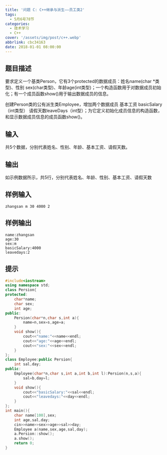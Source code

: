 ```yaml
---
title: '问题 C: C++继承与派生——员工类2'
tags:
  - 5月6号78节
categories:
  - 技术学习
  - C++
cover: '/assets/img/post/c++.webp'
abbrlink: cbc34163
date: 2018-01-01 08:00:00
---
```


## 题目描述

要求定义一个基类Person，它有3个protected的数据成员：姓名name(char *类型)、性别 sex(char类型)、年龄age(int类型)；一个构造函数用于对数据成员初始化；有一个成员函数show()用于输出数据成员的信息。

创建Person类的公有派生类Employee，增加两个数据成员 基本工资 basicSalary（int类型） 请假天数leaveDays（int型）；为它定义初始化成员信息的构造函数，和显示数据成员信息的成员函数show()。

## 输入

共5个数据，分别代表姓名、性别、年龄、基本工资、请假天数。

## 输出

如示例数据所示，共5行，分别代表姓名、年龄、性别、基本工资、请假天数

## 样例输入

```
zhangsan m 30 4000 2
```

## 样例输出

```
name:zhangsan
age:30
sex:m
basicSalary:4000
leavedays:2
```

## 提示

```c++
#include<iostream>
using namespace std;
class Persion{
protected:
	char*name;
	char sex;
	int age;
public:
	Persion(char*n,char s,int a){
		name=n,sex=s,age=a;
	}
	void show(){
		cout<<"name:"<<name<<endl;
		cout<<"age:"<<age<<endl;
		cout<<"sex:"<<sex<<endl;
	}
};
class Employee:public Persion{
	int sal,day;
public:
	Employee(char*n,char s,int a,int b,int l):Persion(n,s,a){
		sal=b,day=l;
	}
	void show(){
		cout<<"basicSalary:"<<sal<<endl;
		cout<<"leavedays:"<<day<<endl;
	}
};
int main(){
	char name[100],sex;
	int age,sal,day;
	cin>>name>>sex>>age>>sal>>day;
	Employee a(name,sex,age,sal,day);
	a.Persion::show();
	a.show();
	return 0;
}
```

